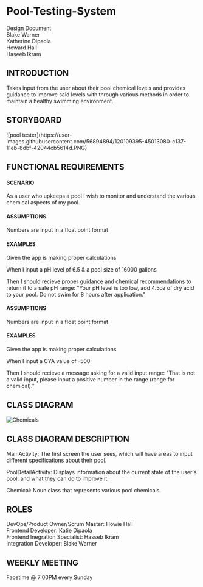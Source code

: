 # Pool-Testing-System
Design Document
<br>
Blake Warner
<br>
Katherine Dipaola
<br>
Howard Hall
<br>
Haseeb Ikram
<br>

<h2>INTRODUCTION</h2>
Takes input from the user about their pool chemical levels and provides guidance to improve said levels with through various methods in order to maintain a healthy swimming environment.

<h2>STORYBOARD</h2>
![pool tester](https://user-images.githubusercontent.com/56894894/120109395-45013080-c137-11eb-8dbf-42044cb5614d.PNG)

<h2>FUNCTIONAL REQUIREMENTS</h2>
<h4>SCENARIO</h4>
As a user who upkeeps a pool I wish to monitor and understand the various chemical aspects of my pool.

<h4>ASSUMPTIONS</h4>
Numbers are input in a float point format

<h4>EXAMPLES</h4>
Given the app is making proper calculations

When I input a pH level of 6.5 & a pool size of 16000 gallons

Then I should recieve proper guidance and chemical recommendations to return it to a safe pH range: "Your pH level is too low, add 4.5oz of dry acid to your pool. Do not swim for 8 hours after application."

<h4>ASSUMPTIONS</h4>
Numbers are input in a float point format

<h4>EXAMPLES</h4>
Given the app is making proper calculations

When I input a CYA value of -500

Then I should recieve a message asking for a vaild input range: "That is not a valid input, please input a positive number in the range (range for chemical)."

<h2>CLASS DIAGRAM</h2>

![Chemicals](https://user-images.githubusercontent.com/70410161/120087131-73d5c300-c0b3-11eb-98e1-3f99463dea2b.jpeg)

<h2>CLASS DIAGRAM DESCRIPTION</h2>

MainActivity: The first screen the user sees, which will have areas to input different specifications about their pool.

PoolDetailActivity: Displays information about the current state of the user's pool, and what they can do to improve it.

Chemical: Noun class that represents various pool chemicals.

<h2>ROLES</h2>

DevOps/Product Owner/Scrum Master: Howie Hall
<br>
Frontend Developer: Katie Dipaola
<br>
Frontend Inegration Specialist: Hasseb Ikram
<br>
Integration Developer: Blake Warner
<br>


<h2>WEEKLY MEETING</h2>

Facetime @ 7:00PM every Sunday
